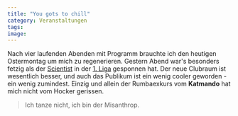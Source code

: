 ```yaml
---
title: "You gots to chill"
category: Veranstaltungen
tags: 
image: 
---
```


Nach vier laufenden Abenden mit Programm brauchte ich den heutigen Ostermontag um mich zu regenerieren. Gestern Abend war's besonders fetzig als der [Scientist](http://www.djscientist.com) in der [1. Liga](http://www.ersteliga.com) gesponnen hat. Der neue Clubraum ist wesentlich besser, und auch das Publikum ist ein wenig cooler geworden - ein wenig zumindest. Einzig und allein der Rumbaexkurs vom **Katmando** hat mich nicht vom Hocker gerissen.  

  


> Ich tanze nicht, ich bin der Misanthrop.

